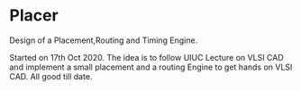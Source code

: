 # Placer
Design of a Placement,Routing and Timing Engine.

Started on 17th Oct 2020. The idea is to follow UIUC Lecture on VLSI CAD and implement a small placement and a routing Engine to get hands on VLSI CAD.
All good till date.
